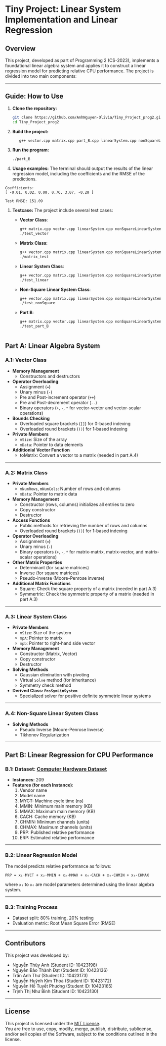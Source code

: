 # Tiny Project: Linear System Implementation and Linear Regression

## Overview

This project, developed as part of Programming 2 (CS-2023), implements a foundational linear algebra system and applies it to construct a linear regression model for predicting relative CPU performance. The project is divided into two main components:

---

## Guide: How to Use

1. **Clone the repository:**

   ```sh
   git clone https://github.com/AnhNguyen-Olivia/Tiny_Project_prog2.git
   cd Tiny_Project_prog2
   ```

2. **Build the project:**

   ```bash
      g++ vector.cpp matrix.cpp part_B.cpp linearSystem.cpp nonSquareLinearSystem.cpp -o part_B -std=c++11
   ```

3. **Run the program:**

   ```bash
   ./part_B
   ```

4. **Usage examples:**
   The terminal should output the results of the linear regression model, including the coefficients and the RMSE of the predictions.

  ```terminal
  Coefficients:
  [ -0.01, 0.02, 0.00, 0.76, 3.07, -0.20 ]

  Test RMSE: 151.09
  ````

1. **Testcase:**
  The project include several test cases:
    - **Vector Class**:

      ```bash
      g++ matrix.cpp vector.cpp linearSystem.cpp nonSquareLinearSystem.cpp test_vector.cpp -o test_vector -std=c++11
      ./test_vector
      ```

    - **Matrix Class**:

      ```bash
      g++ vector.cpp matrix.cpp linearSystem.cpp nonSquareLinearSystem.cpp test_matrix.cpp -o test_matrix -std=c++11
      ./matrix_test
      ```

    - **Linear System Class**:
  
      ```bash
      g++ vector.cpp matrix.cpp linearSystem.cpp nonSquareLinearSystem.cpp test_nonSquareLinearSystem.cpp -o test_nonSquare -std=c++1
      ./test_linear
      ```

    - **Non-Square Linear System Class**:

      ```bash
      g++ vector.cpp matrix.cpp linearSystem.cpp nonSquareLinearSystem.cpp test_non_square_linear.cpp -o test_non_square_linear -std=c++11
      ./test_nonSquare
      ```

    - **Part B**:

      ```bash
      g++ matrix.cpp vector.cpp linearSystem.cpp nonSquareLinearSystem.cpp test_part_B.cpp -o test_part_B -std=c++11
      ./test_part_B
      ```

    ```bash

      ````

## Part A: Linear Algebra System

### A.1: Vector Class

- **Memory Management**
  - Constructors and destructors
- **Operator Overloading**
  - Assignment (`=`)
  - Unary minus (`-`)
  - Pre and Post-increment operator (`++`)
  - Pre and Post-decrement operator (`--`)
  - Binary operators (`+`, `-`, `*` for vector-vector and vector-scalar operations)
- **Bounds Checking**
  - Overloaded square brackets (`[]`) for 0-based indexing
  - Overloaded round brackets (`()`) for 1-based indexing
- **Private Members**
  - `mSize`: Size of the array
  - `mData`: Pointer to data elements
- **Additionial Vector Function**
  - toMatrix: Convert a vector to a matrix (needed in part A.4)

---

### A.2: Matrix Class

- **Private Members**
  - `mNumRows`, `mNumCols`: Number of rows and columns
  - `mData`: Pointer to matrix data
- **Memory Management**
  - Constructor (rows, columns) initializes all entries to zero
  - Copy constructor
  - Destructor
- **Access Functions**
  - Public methods for retrieving the number of rows and columns
  - Overloaded round brackets (`()`) for 1-based indexing
- **Operator Overloading**
  - Assignment (`=`)
  - Unary minus (`-`)
  - Binary operators (`+`, `-`, `*` for matrix-matrix, matrix-vector, and matrix-scalar operations)
- **Other Matrix Properties**
  - Determinant (for square matrices)
  - Inverse (for square matrices)
  - Pseudo-inverse (Moore-Penrose inverse)
- **Additional Matrix Functions**
  - Square: Check the square property of a matrix (needed in part A.3)
  - Symmertric: Check the symmetric property of a matrix (needed in part A.3)

---

### A.3: Linear System Class

- **Private Members**
  - `mSize`: Size of the system
  - `mpA`: Pointer to matrix
  - `mpb`: Pointer to right-hand side vector
- **Memory Management**
  - Constructor (Matrix, Vector)
  - Copy constructor
  - Destructor
- **Solving Methods**
  - Gaussian elimination with pivoting
  - Virtual `Solve` method (for inheritance)
  - Symmetry check method
- **Derived Class: `PosSymLinSystem`**
  - Specialized solver for positive definite symmetric linear systems

---

### A.4: Non-Square Linear System Class

- **Solving Methods**
  - Pseudo Inverse (Moore-Penrose Inverse)
  - Tikhonov Regularization

---

## Part B: Linear Regression for CPU Performance

### B.1: Dataset: [Computer Hardware Dataset](https://archive.ics.uci.edu/ml/datasets/Computer%2BHardware)

- **Instances:** 209
- **Features (for each Instance):**
    1. Vendor name
    2. Model name
    3. MYCT: Machine cycle time (ns)
    4. MMIN: Minimum main memory (KB)
    5. MMAX: Maximum main memory (KB)
    6. CACH: Cache memory (KB)
    7. CHMIN: Minimum channels (units)
    8. CHMAX: Maximum channels (units)
    9. PRP: Published relative performance
    10. ERP: Estimated relative performance

---

### B.2: Linear Regression Model

The model predicts relative performance as follows:

```
PRP = x₁·MYCT + x₂·MMIN + x₃·MMAX + x₄·CACH + x₅·CHMIN + x₆·CHMAX
```

where `x₁` to `x₆` are model parameters determined using the linear algebra system.

---

### B.3: Training Process

- Dataset split: 80% training, 20% testing
- Evaluation metric: Root Mean Square Error (RMSE)

---

## Contributors

This project was developed by:

- Nguyễn Thùy Anh (Student ID: 10423198)
- Nguyễn Bảo Thành Đạt (Student ID: 10423136)
- Trần Anh Thư (Student ID: 10423173)
- Nguyễn Huỳnh Kim Thoa (Student ID: 10423172)
- Nguyễn Hồ Tuyết Phương (Student ID: 10423165)
- Trịnh Thị Như Bình (Student ID: 10423130)

---

## License

This project is licensed under the [MIT License](https://opensource.org/licenses/MIT).  
You are free to use, copy, modify, merge, publish, distribute, sublicense, and/or sell copies of the Software, subject to the conditions outlined in the license.
